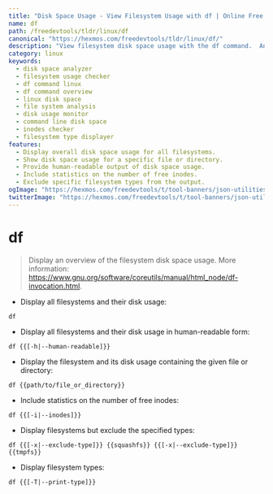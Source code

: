 ```yaml
---
title: "Disk Space Usage - View Filesystem Usage with df | Online Free DevTools by Hexmos"
name: df
path: /freedevtools/tldr/linux/df
canonical: "https://hexmos.com/freedevtools/tldr/linux/df/"
description: "View filesystem disk space usage with the df command.  Analyze disk space, identify storage issues, and manage files efficiently. Free online tool, no registration required."
category: linux
keywords:
  - disk space analyzer
  - filesystem usage checker
  - df command linux
  - df command overview
  - linux disk space
  - file system analysis
  - disk usage monitor
  - command line disk space
  - inodes checker
  - filesystem type displayer
features:
  - Display overall disk space usage for all filesystems.
  - Show disk space usage for a specific file or directory.
  - Provide human-readable output of disk space usage.
  - Include statistics on the number of free inodes.
  - Exclude specific filesystem types from the output.
ogImage: "https://hexmos.com/freedevtools/t/tool-banners/json-utilities-banner.png"
twitterImage: "https://hexmos.com/freedevtools/t/tool-banners/json-utilities-banner.png"
---
```


# df

> Display an overview of the filesystem disk space usage.
> More information: <https://www.gnu.org/software/coreutils/manual/html_node/df-invocation.html>.

- Display all filesystems and their disk usage:

`df`

- Display all filesystems and their disk usage in human-readable form:

`df {{[-h|--human-readable]}}`

- Display the filesystem and its disk usage containing the given file or directory:

`df {{path/to/file_or_directory}}`

- Include statistics on the number of free inodes:

`df {{[-i|--inodes]}}`

- Display filesystems but exclude the specified types:

`df {{[-x|--exclude-type]}} {{squashfs}} {{[-x|--exclude-type]}} {{tmpfs}}`

- Display filesystem types:

`df {{[-T|--print-type]}}`
